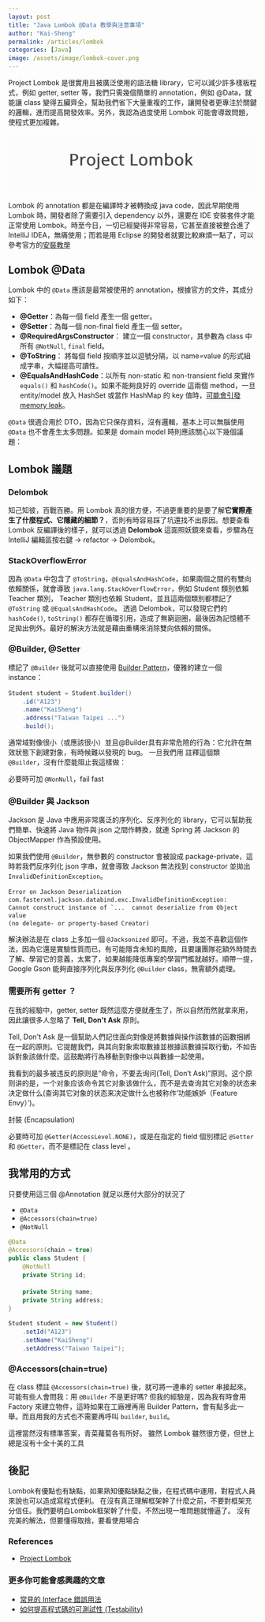 ```yaml
---
layout: post
title: "Java Lombok @Data 教學與注意事項"
author: "Kai-Sheng"
permalink: /articles/lombok
categories: [Java]
image: /assets/image/lombok-cover.png
--- 
```


Project Lombok 是很實用且被廣泛使用的語法糖 library，它可以減少許多樣板程式，例如 getter, setter 等，我們只需幾個簡單的 annotation，例如 @Data，就能讓 class 變得五臟齊全，幫助我們省下大量重複的工作，讓開發者更專注於關鍵的邏輯，進而提高開發效率。另外，我認為過度使用 Lombok 可能會導致問題，使程式更加複雜。


![lombok](/assets/image/lombok-title.png)


Lombok 的 annotation 都是在編譯時才被轉換成 java code，因此早期使用 Lombok 時，開發者除了需要引入 dependency 以外，還要在 IDE 安裝套件才能正常使用 Lombok。時至今日，一切已經變得非常容易，它甚至直接被整合進了 IntelliJ IDEA，無痛使用；而若是用 Eclipse 的開發者就要比較麻煩一點了，可以參考官方的[安裝教學](https://projectlombok.org/setup/eclipse)

## **Lombok @Data**
Lombok 中的 `@Data` 應該是最常被使用的 annotation，根據官方的文件，其成分如下：
- **@Getter**：為每一個 field 產生一個 getter。
- **@Setter**：為每一個 non-final field 產生一個 setter。
- **@RequiredArgsConstructor**： 建立一個 constructor，其參數為 class 中所有 `@NotNull`, `final` field。
- **@ToString**： 將每個 field 按順序並以逗號分隔，以 name=value 的形式組成字串，大幅提高可讀性。
- **@EqualsAndHashCode**：以所有 non-static 和 non-transient field 來實作 `equals()` 和 `hashCode()`。如果不能夠良好的 override 這兩個 method，一旦 entity/model 放入 HashSet 或當作 HashMap 的 key 值時，[可能會引發 memory leak](https://www.baeldung.com/java-memory-leaks#3-improper-equals-and-hashcode-implementations)。
 
`@Data` 很適合用於 DTO，因為它只保存資料，沒有邏輯，基本上可以無腦使用 `@Data` 也不會產生太多問題。如果是 domain model 時則應該關心以下幾個議題：

## **Lombok 議題**

### **Delombok**
知己知彼，百戰百勝。用 Lombok 真的很方便，不過更重要的是要了解**它實際產生了什麼程式、它隱藏的細節？**，否則有時容易踩了坑還找不出原因。想要查看 Lombok 反編譯後的樣子，就可以透過 **Delombok** 這面照妖鏡來查看，步驟為在 IntelliJ 編輯區按右鍵 → refactor → Delombok。

### **StackOverflowError**
因為 `@Data` 中包含了 `@ToString`，`@EqualsAndHashCode`，如果兩個之間的有雙向依賴關係，就會導致 `java.lang.StackOverflowError`，例如 Student 類別依賴 Teacher 類別， Teacher 類別也依賴 Student，並且這兩個類別都標記了 `@ToString` 或 `@EqualsAndHashCode`。
透過 Delombok，可以發現它們的 `hashCode()`, `toString()` 都存在循環引用，造成了無窮迴圈，最後因為記憶體不足拋出例外。最好的解決方法就是藉由重構來消除雙向依賴的關係。

### **@Builder, @Setter**

標記了 `@Builder` 後就可以直接使用 [Builder Pattern](https://en.wikipedia.org/wiki/Builder_pattern)，優雅的建立一個 instance：
```java
Student student = Student.builder()
    .id("A123")
    .name("KaiSheng")
    .address("Taiwan Taipei ...")
    .build();
```
通常域對像很小（或應該很小）並且@Builder具有非常危險的行為：它允許在無效狀態下創建對象，有時候難以發現的 bug。
一旦我們用 註釋這個類 `@Builder`，沒有什麼能阻止我這樣做：

必要時可加 `@NonNull`，fail fast

### **@Builder 與 Jackson**
Jackson 是 Java 中應用非常廣泛的序列化、反序列化的 library，它可以幫助我們簡單、快速將 Java 物件與 json 之間作轉換，就連 Spring 將 Jackson 的 ObjectMapper 作為預設使用。

如果我們使用 `@Builder`，無參數的 constructor 會被設成 package-private，這時若我們反序列化 json 字串，就會導致 Jackson 無法找到 constructor 並拋出 `InvalidDefinitionException`。

```
Error on Jackson Deserialization
com.fasterxml.jackson.databind.exc.InvalidDefinitionException: 
Cannot construct instance of `...  cannot deserialize from Object value 
(no delegate- or property-based Creator)
```

解決辦法是在 class 上多加一個 `@Jacksonized` 即可。不過，我並不喜歡這個作法，因為它還是實驗性質而已，有可能隱含未知的風險，且要讓團隊花額外時間去了解、學習它的意義，太累了，如果越能降低專案的學習門檻就越好。順帶一提，Google Gson 能夠直接序列化與反序列化 `@Builder` class，無需額外處理。

### **需要所有 getter ？**
在我的經驗中，getter, setter 既然這麼方便就產生了，所以自然而然就拿來用，因此讓很多人忽略了 **Tell, Don't Ask** 原則。

Tell, Don't Ask 是一個幫助人們記住面向對像是將數據與操作該數據的函數捆綁在一起的原則。它提醒我們，與其向對象索取數據並根據該數據採取行動，不如告訴對象該做什麼。這鼓勵將行為移動到對像中以與數據一起使用。

我看到的最多被违反的原则是“命令，不要去询问(Tell, Don’t Ask)”原则。这个原则讲的是，一个对象应该命令其它对象该做什么，而不是去查询其它对象的状态来决定做什么(查询其它对象的状态来决定做什么也被称作‘功能嫉妒（Feature Envy）’)。

封裝 (Encapsulation)  

必要時可加 `@Getter(AccessLevel.NONE)`，或是在指定的 field 個別標記 `@Setter` 和 `@Getter`，而不是標記在 class level 。
 

## **我常用的方式**
只要使用這三個 @Annotation 就足以應付大部分的狀況了
- `@Data`
- `@Accessors(chain=true)`
- `@NotNull`

```java
@Data
@Accessors(chain = true)
public class Student {
    @NotNull
    private String id;

    private String name;
    private String address; 
}
```

```java
Student student = new Student()
    .setId("A123")
    .setName("KaiSheng")
    .setAddress("Taiwan Taipei");
```

### **@Accessors(chain=true)**
在 class 標註 `@Accessors(chain=true)` 後，就可將一連串的 setter 串接起來。可能有些人會問我：用 `@Builder` 不是更好嗎? 
但我的經驗是，因為我有時會用 Factory 來建立物件，這時如果在工廠裡再用 Builder Pattern，會有點多此一舉。而且用我的方式也不需要再呼叫 `builder`, `build`。
 
 
這裡當然沒有標準答案，青菜蘿蔔各有所好。
雖然 Lombok 雖然很方便，但世上總是沒有十全十美的工具

## **後記**
Lombok有優點也有缺點，如果熟知優點缺點之後，在程式碼中運用，對程式人員來說也可以造成寫程式便利。
在沒有真正理解框架幹了什麼之前，不要對框架充分信任。我們要明白Lombok框架幹了什麼，不然出現一堆問題就懵逼了。
沒有完美的解法，但要懂得取捨，要看使用場合

### **References**
- [Project Lombok](https://projectlombok.org/)

### **更多你可能會感興趣的文章**
- [常見的 Interface 錯誤用法](/articles/anti-pattern-of-java-interface-impl-style)
- [如何提高程式碼的可測試性 (Testability)](/articles/testability)